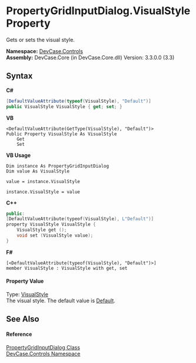 # PropertyGridInputDialog.VisualStyle Property 
 

Gets or sets the visual style.

**Namespace:**&nbsp;<a href="N_DevCase_Controls">DevCase.Controls</a><br />**Assembly:**&nbsp;DevCase.Core (in DevCase.Core.dll) Version: 3.3.0.0 (3.3)

## Syntax

**C#**<br />
``` C#
[DefaultValueAttribute(typeof(VisualStyle), "Default")]
public VisualStyle VisualStyle { get; set; }
```

**VB**<br />
``` VB
<DefaultValueAttribute(GetType(VisualStyle), "Default")>
Public Property VisualStyle As VisualStyle
	Get
	Set
```

**VB Usage**<br />
``` VB Usage
Dim instance As PropertyGridInputDialog
Dim value As VisualStyle

value = instance.VisualStyle

instance.VisualStyle = value
```

**C++**<br />
``` C++
public:
[DefaultValueAttribute(typeof(VisualStyle), L"Default")]
property VisualStyle VisualStyle {
	VisualStyle get ();
	void set (VisualStyle value);
}
```

**F#**<br />
``` F#
[<DefaultValueAttribute(typeof(VisualStyle), "Default")>]
member VisualStyle : VisualStyle with get, set

```


#### Property Value
Type: <a href="T_DevCase_Core_Application_UserInterface_VisualStyle">VisualStyle</a><br />The visual style. The default value is <a href="T_DevCase_Core_Application_UserInterface_VisualStyle">Default</a>.

## See Also


#### Reference
<a href="T_DevCase_Controls_PropertyGridInputDialog">PropertyGridInputDialog Class</a><br /><a href="N_DevCase_Controls">DevCase.Controls Namespace</a><br />